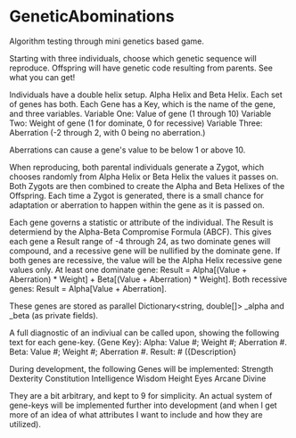 # GeneticAbominations
Algorithm testing through mini genetics based game.

Starting with three individuals, choose which genetic sequence will reproduce. 
Offspring will have genetic code resulting from parents. 
See what you can get! 

Individuals have a double helix setup. Alpha Helix and Beta Helix.
Each set of genes has both. 
Each Gene has a Key, which is the name of the gene, and three variables.
  Variable One: Value of gene (1 through 10)
  Variable Two: Weight of gene (1 for dominate, 0 for recessive)
  Variable Three: Aberration (-2 through 2, with 0 being no aberration.)

Aberrations can cause a gene's value to be below 1 or above 10.

When reproducing, both parental individuals generate a Zygot, which chooses randomly 
from Alpha Helix or Beta Helix the values it passes on. Both Zygots are then combined
to create the Alpha and Beta Helixes of the Offspring. Each time a Zygot is generated, 
there is a small chance for adaptation or aberration to happen within the gene as it is
passed on.

Each gene governs a statistic or attribute of the individual. The Result is determiend by the 
Alpha-Beta Compromise Formula (ABCF).
This gives each gene a Result range of -4 through 24, as two dominate genes will compound, and a recessive
gene will be nullified by the dominate gene. If both genes are recessive, the value will be the Alpha Helix
recessive gene values only.
At least one dominate gene:
  Result = Alpha[(Value + Aberration) * Weight] + Beta[(Value + Aberration) * Weight].
Both recessive genes:
  Result = Alpha[Value + Aberration].

These genes are stored as parallel Dictionary<string, double[]> _alpha and _beta (as private fields).

A full diagnostic of an indiviual can be called upon, showing the following text for each gene-key.
  {Gene Key}: Alpha: Value #; Weight #; Aberration #.
              Beta: Value #; Weight #; Aberration #.
              Result: # ({Description}
              
              
During development, the following Genes will be implemented:
  Strength
  Dexterity
  Constitution
  Intelligence
  Wisdom
  Height
  Eyes
  Arcane
  Divine

They are a bit arbitrary, and kept to 9 for simplicity. An actual system of gene-keys will be 
implemented further into development (and when I get more of an idea of what attributes I want
to include and how they are utilized).
